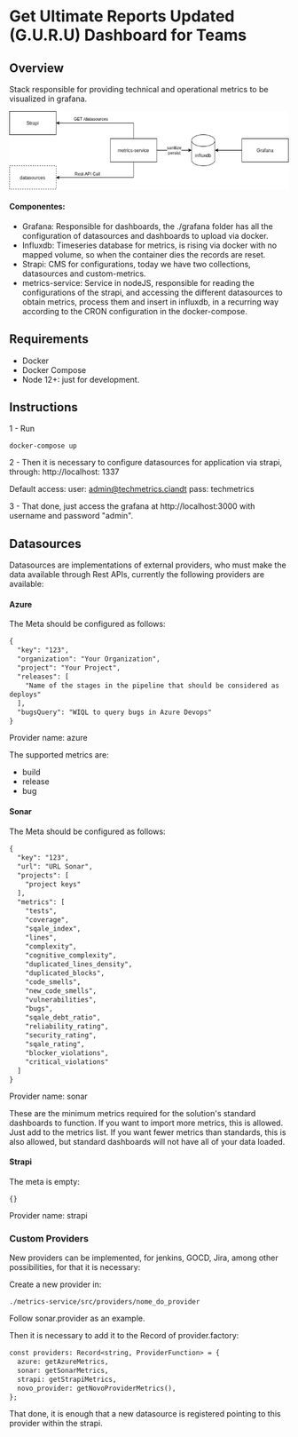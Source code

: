 # Get Ultimate Reports Updated (G.U.R.U) Dashboard for Teams

## Overview
Stack responsible for providing technical and operational metrics to be visualized in grafana.

![arquitetura](img/arquitetura.png)

#### Componentes:
- Grafana: Responsible for dashboards, the ./grafana folder has all the configuration of datasources and dashboards to upload via docker.
- Influxdb: Timeseries database for metrics, is rising via docker with no mapped volume, so when the container dies the records are reset.
- Strapi: CMS for configurations, today we have two collections, datasources and custom-metrics.
- metrics-service: Service in nodeJS, responsible for reading the configurations of the strapi, and accessing the different datasources to obtain metrics, process them and insert in influxdb, in a recurring way according to the CRON configuration in the docker-compose.

## Requirements
- Docker
- Docker Compose
- Node 12+: just for development.

## Instructions

1 - Run
```
docker-compose up
```

2 - Then it is necessary to configure datasources for application via strapi, through: http://localhost: 1337

Default access:
user: admin@techmetrics.ciandt
pass: techmetrics

3 - That done, just access the grafana at http://localhost:3000 with username and password "admin".

## Datasources
Datasources are implementations of external providers, who must make the data available through Rest APIs, currently the following providers are available:

#### Azure
The Meta should be configured as follows:
```
{
  "key": "123",
  "organization": "Your Organization",
  "project": "Your Project",
  "releases": [
    "Name of the stages in the pipeline that should be considered as deploys"
  ],
  "bugsQuery": "WIQL to query bugs in Azure Devops"
}
```
Provider name: azure

The supported metrics are:
- build
- release
- bug

#### Sonar
The Meta should be configured as follows:
```
{
  "key": "123",
  "url": "URL Sonar",
  "projects": [
    "project keys"
  ],
  "metrics": [
    "tests",
    "coverage",
    "sqale_index",
    "lines",
    "complexity",
    "cognitive_complexity",
    "duplicated_lines_density",
    "duplicated_blocks",
    "code_smells",
    "new_code_smells",
    "vulnerabilities",
    "bugs",
    "sqale_debt_ratio",
    "reliability_rating",
    "security_rating",
    "sqale_rating",
    "blocker_violations",
    "critical_violations"
  ]
}
```
Provider name: sonar

These are the minimum metrics required for the solution's standard dashboards to function. If you want to import more metrics, this is allowed. Just add to the metrics list. If you want fewer metrics than standards, this is also allowed, but standard dashboards will not have all of your data loaded.

#### Strapi
The meta is empty:
```
{}
```
Provider name: strapi

### Custom Providers
New providers can be implemented, for jenkins, GOCD, Jira, among other possibilities, for that it is necessary:

Create a new provider in:
```
./metrics-service/src/providers/nome_do_provider
```
Follow sonar.provider as an example.

Then it is necessary to add it to the Record of provider.factory:
```
const providers: Record<string, ProviderFunction> = {
  azure: getAzureMetrics,
  sonar: getSonarMetrics,
  strapi: getStrapiMetrics,
  novo_provider: getNovoProviderMetrics(),
};
```

That done, it is enough that a new datasource is registered pointing to this provider within the strapi.
